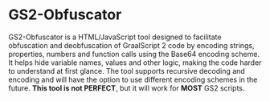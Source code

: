 # GS2-Obfuscator 
GS2-Obfuscator is a HTML/JavaScript tool designed to facilitate obfuscation and deobfuscation of GraalScript 2 code by encoding strings, properties, numbers and function calls using the Base64 encoding scheme. It helps hide variable names, values and other logic, making the code harder to understand at first glance. The tool supports recursive decoding and encoding and will have the option to use different encoding schemes in the future. **This tool is not PERFECT**, but it will work for **MOST** GS2 scripts.
